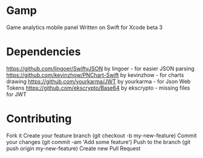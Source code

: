 Gamp
====

Game analytics mobile panel
Written on Swift for Xcode beta 3

Dependencies
====

https://github.com/lingoer/SwiftyJSON by lingoer - for easier JSON parsing
https://github.com/kevinzhow/PNChart-Swift by kevinzhow - for charts drawing
https://github.com/yourkarma/JWT by yourkarma - for Json Web Tokens
https://github.com/ekscrypto/Base64 by ekscrypto - missing files for JWT

Contributing
====

Fork it
Create your feature branch (git checkout -b my-new-feature)
Commit your changes (git commit -am 'Add some feature')
Push to the branch (git push origin my-new-feature)
Create new Pull Request